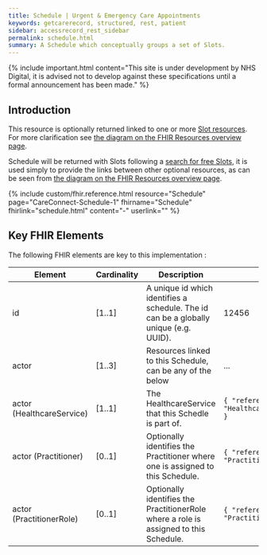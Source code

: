 ```yaml
---
title: Schedule | Urgent & Emergency Care Appointments
keywords: getcarerecord, structured, rest, patient
sidebar: accessrecord_rest_sidebar
permalink: schedule.html
summary: A Schedule which conceptually groups a set of Slots.
---
```


{% include important.html content="This site is under development by NHS Digital, it is advised not to develop against these specifications until a formal announcement has been made." %}

## Introduction ##
This resource is optionally returned linked to one or more <a href='slot.html'>Slot resources</a>. For more clarification see <a href='resources_overview.html#urgent--emergency-care-appointments-apis'>the diagram on the FHIR Resources overview page</a>.

Schedule will be returned with Slots following a <a href='search_free_slots.html'>search for free Slots</a>, it is used simply to provide the links between other optional resources, as can be seen from <a href='resources_overview.html#urgent--emergency-care-appointments-apis'>the diagram on the FHIR Resources overview page</a>.

{% include custom/fhir.reference.html resource="Schedule" page="CareConnect-Schedule-1" fhirname="Schedule" fhirlink="schedule.html" content="-" userlink="" %}

## Key FHIR Elements ##

The following FHIR elements are key to this implementation :

| Element | Cardinality | Description | Example(s) |
| --- | --- | --- | --- |
| id | [1..1] | A unique id which identifies a schedule. The id can be a globally unique (e.g. UUID).| 12456 |
| actor | [1..3] | Resources linked to this Schedule, can be any of the below | ... |
| actor (HealthcareService) | [1..1] | The HealthcareService that this Schedle is part of. | `{ "reference": "HealthcareService/1231231234" }` |
| actor (Practitioner) | [0..1] | Optionally identifies the Practitioner where one is assigned to this Schedule. | `{ "reference": "Practitioner/1231231234" }` |
| actor (PractitionerRole) | [0..1] | Optionally identifies the PractitionerRole where a role is assigned to this Schedule. | `{ "reference": "PractitionerRole/767676767" }` |